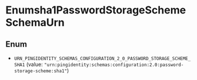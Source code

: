 

# Enumsha1PasswordStorageSchemeSchemaUrn

## Enum


* `URN_PINGIDENTITY_SCHEMAS_CONFIGURATION_2_0_PASSWORD_STORAGE_SCHEME_SHA1` (value: `"urn:pingidentity:schemas:configuration:2.0:password-storage-scheme:sha1"`)



